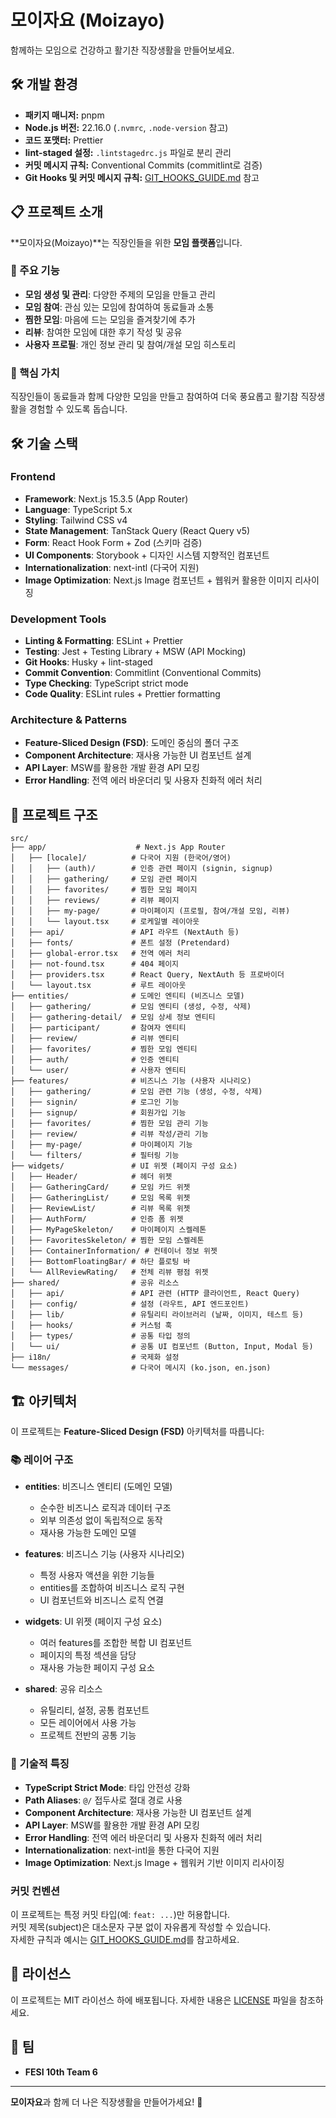 # 모이자요 (Moizayo)

함께하는 모임으로 건강하고 활기찬 직장생활을 만들어보세요.

## 🛠️ 개발 환경

- **패키지 매니저:** pnpm
- **Node.js 버전:** 22.16.0 (`.nvmrc`, `.node-version` 참고)
- **코드 포맷터:** Prettier
- **lint-staged 설정:** `.lintstagedrc.js` 파일로 분리 관리
- **커밋 메시지 규칙:** Conventional Commits (commitlint로 검증)
- **Git Hooks 및 커밋 메시지 규칙:** [GIT_HOOKS_GUIDE.md](./GIT_HOOKS_GUIDE.md) 참고

## 📋 프로젝트 소개

**모이자요(Moizayo)**는 직장인들을 위한 **모임 플랫폼**입니다.

### 🎯 주요 기능

- **모임 생성 및 관리**: 다양한 주제의 모임을 만들고 관리
- **모임 참여**: 관심 있는 모임에 참여하여 동료들과 소통
- **찜한 모임**: 마음에 드는 모임을 즐겨찾기에 추가
- **리뷰**: 참여한 모임에 대한 후기 작성 및 공유
- **사용자 프로필**: 개인 정보 관리 및 참여/개설 모임 히스토리

### 🌟 핵심 가치

직장인들이 동료들과 함께 다양한 모임을 만들고 참여하여 더욱 풍요롭고 활기참 직장생활을 경험할 수 있도록 돕습니다.

## 🛠 기술 스택

### Frontend

- **Framework**: Next.js 15.3.5 (App Router)
- **Language**: TypeScript 5.x
- **Styling**: Tailwind CSS v4
- **State Management**: TanStack Query (React Query v5)
- **Form**: React Hook Form + Zod (스키마 검증)
- **UI Components**: Storybook + 디자인 시스템 지향적인 컴포넌트
- **Internationalization**: next-intl (다국어 지원)
- **Image Optimization**: Next.js Image 컴포넌트 + 웹워커 활용한 이미지 리사이징

### Development Tools

- **Linting & Formatting**: ESLint + Prettier
- **Testing**: Jest + Testing Library + MSW (API Mocking)
- **Git Hooks**: Husky + lint-staged
- **Commit Convention**: Commitlint (Conventional Commits)
- **Type Checking**: TypeScript strict mode
- **Code Quality**: ESLint rules + Prettier formatting

### Architecture & Patterns

- **Feature-Sliced Design (FSD)**: 도메인 중심의 폴더 구조
- **Component Architecture**: 재사용 가능한 UI 컴포넌트 설계
- **API Layer**: MSW를 활용한 개발 환경 API 모킹
- **Error Handling**: 전역 에러 바운더리 및 사용자 친화적 에러 처리

## 📁 프로젝트 구조

```
src/
├── app/                    # Next.js App Router
│   ├── [locale]/          # 다국어 지원 (한국어/영어)
│   │   ├── (auth)/        # 인증 관련 페이지 (signin, signup)
│   │   ├── gathering/     # 모임 관련 페이지
│   │   ├── favorites/     # 찜한 모임 페이지
│   │   ├── reviews/       # 리뷰 페이지
│   │   ├── my-page/       # 마이페이지 (프로필, 참여/개설 모임, 리뷰)
│   │   └── layout.tsx     # 로케일별 레이아웃
│   ├── api/               # API 라우트 (NextAuth 등)
│   ├── fonts/             # 폰트 설정 (Pretendard)
│   ├── global-error.tsx   # 전역 에러 처리
│   ├── not-found.tsx      # 404 페이지
│   ├── providers.tsx      # React Query, NextAuth 등 프로바이더
│   └── layout.tsx         # 루트 레이아웃
├── entities/              # 도메인 엔티티 (비즈니스 모델)
│   ├── gathering/         # 모임 엔티티 (생성, 수정, 삭제)
│   ├── gathering-detail/  # 모임 상세 정보 엔티티
│   ├── participant/       # 참여자 엔티티
│   ├── review/            # 리뷰 엔티티
│   ├── favorites/         # 찜한 모임 엔티티
│   ├── auth/              # 인증 엔티티
│   └── user/              # 사용자 엔티티
├── features/              # 비즈니스 기능 (사용자 시나리오)
│   ├── gathering/         # 모임 관련 기능 (생성, 수정, 삭제)
│   ├── signin/            # 로그인 기능
│   ├── signup/            # 회원가입 기능
│   ├── favorites/         # 찜한 모임 관리 기능
│   ├── review/            # 리뷰 작성/관리 기능
│   ├── my-page/           # 마이페이지 기능
│   └── filters/           # 필터링 기능
├── widgets/               # UI 위젯 (페이지 구성 요소)
│   ├── Header/            # 헤더 위젯
│   ├── GatheringCard/     # 모임 카드 위젯
│   ├── GatheringList/     # 모임 목록 위젯
│   ├── ReviewList/        # 리뷰 목록 위젯
│   ├── AuthForm/          # 인증 폼 위젯
│   ├── MyPageSkeleton/    # 마이페이지 스켈레톤
│   ├── FavoritesSkeleton/ # 찜한 모임 스켈레톤
│   ├── ContainerInformation/ # 컨테이너 정보 위젯
│   ├── BottomFloatingBar/ # 하단 플로팅 바
│   └── AllReviewRating/   # 전체 리뷰 평점 위젯
├── shared/                # 공유 리소스
│   ├── api/               # API 관련 (HTTP 클라이언트, React Query)
│   ├── config/            # 설정 (라우트, API 엔드포인트)
│   ├── lib/               # 유틸리티 라이브러리 (날짜, 이미지, 테스트 등)
│   ├── hooks/             # 커스텀 훅
│   ├── types/             # 공통 타입 정의
│   └── ui/                # 공통 UI 컴포넌트 (Button, Input, Modal 등)
├── i18n/                  # 국제화 설정
└── messages/              # 다국어 메시지 (ko.json, en.json)
```

## 🏗 아키텍처

이 프로젝트는 **Feature-Sliced Design (FSD)** 아키텍처를 따릅니다:

### 📚 레이어 구조

- **entities**: 비즈니스 엔티티 (도메인 모델)
  - 순수한 비즈니스 로직과 데이터 구조
  - 외부 의존성 없이 독립적으로 동작
  - 재사용 가능한 도메인 모델

- **features**: 비즈니스 기능 (사용자 시나리오)
  - 특정 사용자 액션을 위한 기능들
  - entities를 조합하여 비즈니스 로직 구현
  - UI 컴포넌트와 비즈니스 로직 연결

- **widgets**: UI 위젯 (페이지 구성 요소)
  - 여러 features를 조합한 복합 UI 컴포넌트
  - 페이지의 특정 섹션을 담당
  - 재사용 가능한 페이지 구성 요소

- **shared**: 공유 리소스
  - 유틸리티, 설정, 공통 컴포넌트
  - 모든 레이어에서 사용 가능
  - 프로젝트 전반의 공통 기능

### 🔧 기술적 특징

- **TypeScript Strict Mode**: 타입 안전성 강화
- **Path Aliases**: `@/` 접두사로 절대 경로 사용
- **Component Architecture**: 재사용 가능한 UI 컴포넌트 설계
- **API Layer**: MSW를 활용한 개발 환경 API 모킹
- **Error Handling**: 전역 에러 바운더리 및 사용자 친화적 에러 처리
- **Internationalization**: next-intl을 통한 다국어 지원
- **Image Optimization**: Next.js Image + 웹워커 기반 이미지 리사이징

### 커밋 컨벤션

이 프로젝트는 특정 커밋 타입(예: `feat: ...`)만 허용합니다.  
커밋 제목(subject)은 대소문자 구분 없이 자유롭게 작성할 수 있습니다.  
자세한 규칙과 예시는 [GIT_HOOKS_GUIDE.md](./GIT_HOOKS_GUIDE.md)를 참고하세요.

## 📄 라이선스

이 프로젝트는 MIT 라이선스 하에 배포됩니다. 자세한 내용은 [LICENSE](LICENSE) 파일을 참조하세요.

## 👥 팀

- **FESI 10th Team 6**

---

**모이자요**과 함께 더 나은 직장생활을 만들어가세요! 🚀
